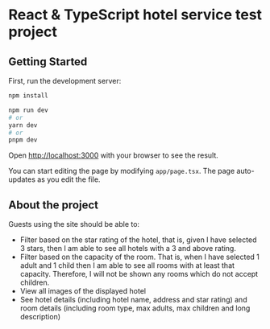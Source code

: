 # React & TypeScript hotel service test project

## Getting Started

First, run the development server:

```bash
npm install

npm run dev
# or
yarn dev
# or
pnpm dev
```

Open [http://localhost:3000](http://localhost:3000) with your browser to see the result.

You can start editing the page by modifying `app/page.tsx`. The page auto-updates as you edit the file.

## About the project

Guests using the site should be able to:

- Filter based on the star rating of the hotel, that is, given I have selected 3 stars, then I am able to see all hotels with a 3 and above rating.
- Filter based on the capacity of the room. That is, when I have selected 1 adult and 1 child then I am able to see all rooms with at least that capacity. Therefore, I will not be shown any rooms which do not accept children.
- View all images of the displayed hotel
- See hotel details (including hotel name, address and star rating) and room details (including room type, max adults, max children and long description)
